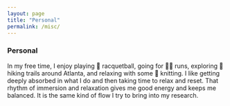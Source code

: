 ```yaml
---
layout: page
title: "Personal"
permalink: /misc/
---
```


<section id="personal" class="about-sections">
  <h3>Personal</h3>
  <p>
    In my free time, I enjoy playing 🎾 racquetball, going for 🏃‍♀️ runs, exploring 🥾 hiking trails around Atlanta, and relaxing with some 🧶 knitting.
    I like getting deeply absorbed in what I do and then taking time to relax and reset. 
    That rhythm of immersion and relaxation gives me good energy and keeps me balanced. 
    It is the same kind of flow I try to bring into my research.
  </p>
</section>
